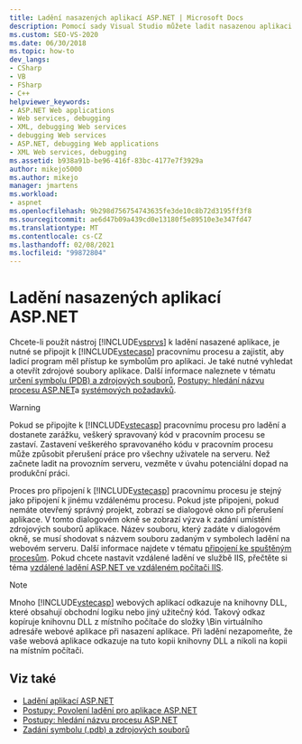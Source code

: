 ```yaml
---
title: Ladění nasazených aplikací ASP.NET | Microsoft Docs
description: Pomocí sady Visual Studio můžete ladit nasazenou aplikaci ASP.NET připojením k pracovnímu procesu a zajištěním, aby ladicí program měl přístup ke symbolům pro aplikaci.
ms.custom: SEO-VS-2020
ms.date: 06/30/2018
ms.topic: how-to
dev_langs:
- CSharp
- VB
- FSharp
- C++
helpviewer_keywords:
- ASP.NET Web applications
- Web services, debugging
- XML, debugging Web services
- debugging Web services
- ASP.NET, debugging Web applications
- XML Web services, debugging
ms.assetid: b938a91b-be96-416f-83bc-4177e7f3929a
author: mikejo5000
ms.author: mikejo
manager: jmartens
ms.workload:
- aspnet
ms.openlocfilehash: 9b298d756754743635fe3de10c8b72d3195ff3f8
ms.sourcegitcommit: ae6d47b09a439cd0e13180f5e89510e3e347fd47
ms.translationtype: MT
ms.contentlocale: cs-CZ
ms.lasthandoff: 02/08/2021
ms.locfileid: "99872804"
---
```

# <a name="debugging-deployed-aspnet-applications"></a>Ladění nasazených aplikací ASP.NET
Chcete-li použít nástroj [!INCLUDE[vsprvs](../code-quality/includes/vsprvs_md.md)] k ladění nasazené aplikace, je nutné se připojit k [!INCLUDE[vstecasp](../code-quality/includes/vstecasp_md.md)] pracovnímu procesu a zajistit, aby ladicí program měl přístup ke symbolům pro aplikaci. Je také nutné vyhledat a otevřít zdrojové soubory aplikace. Další informace naleznete v tématu [určení symbolu (PDB) a zdrojových souborů](../debugger/specify-symbol-dot-pdb-and-source-files-in-the-visual-studio-debugger.md), [Postupy: hledání názvu procesu ASP.NET](../debugger/how-to-find-the-name-of-the-aspnet-process.md)a [systémových požadavků](../debugger/aspnet-debugging-system-requirements.md).

> [!WARNING]
> Pokud se připojíte k [!INCLUDE[vstecasp](../code-quality/includes/vstecasp_md.md)] pracovnímu procesu pro ladění a dostanete zarážku, veškerý spravovaný kód v pracovním procesu se zastaví. Zastavení veškerého spravovaného kódu v pracovním procesu může způsobit přerušení práce pro všechny uživatele na serveru. Než začnete ladit na provozním serveru, vezměte v úvahu potenciální dopad na produkční práci.

Proces pro připojení k [!INCLUDE[vstecasp](../code-quality/includes/vstecasp_md.md)] pracovnímu procesu je stejný jako připojení k jinému vzdálenému procesu. Pokud jste připojeni, pokud nemáte otevřený správný projekt, zobrazí se dialogové okno při přerušení aplikace. V tomto dialogovém okně se zobrazí výzva k zadání umístění zdrojových souborů aplikace. Název souboru, který zadáte v dialogovém okně, se musí shodovat s názvem souboru zadaným v symbolech ladění na webovém serveru. Další informace najdete v tématu [připojení ke spuštěným procesům](../debugger/attach-to-running-processes-with-the-visual-studio-debugger.md). Pokud chcete nastavit vzdálené ladění ve službě IIS, přečtěte si téma [vzdálené ladění ASP.NET ve vzdáleném počítači IIS](../debugger/remote-debugging-aspnet-on-a-remote-iis-computer.md).

> [!NOTE]
> Mnoho [!INCLUDE[vstecasp](../code-quality/includes/vstecasp_md.md)] webových aplikací odkazuje na knihovny DLL, které obsahují obchodní logiku nebo jiný užitečný kód. Takový odkaz kopíruje knihovnu DLL z místního počítače do složky \Bin virtuálního adresáře webové aplikace při nasazení aplikace. Při ladění nezapomeňte, že vaše webová aplikace odkazuje na tuto kopii knihovny DLL a nikoli na kopii na místním počítači.

## <a name="see-also"></a>Viz také
- [Ladění aplikací ASP.NET](../debugger/how-to-enable-debugging-for-aspnet-applications.md)
- [Postupy: Povolení ladění pro aplikace ASP.NET](../debugger/how-to-enable-debugging-for-aspnet-applications.md)
- [Postupy: hledání názvu procesu ASP.NET](../debugger/how-to-find-the-name-of-the-aspnet-process.md)
- [Zadání symbolu (.pdb) a zdrojových souborů](../debugger/specify-symbol-dot-pdb-and-source-files-in-the-visual-studio-debugger.md)